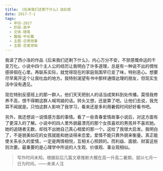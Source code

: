 ```yaml
---
title: 《后来我们还剩下什么》读后感
date: 2017-7-1
tags:
  - 年份-2017
  - 阶段-高中
  - 文体-随笔
  - 篇幅-中长篇
  - 主题-日常琐事
  - 主题-恋爱烦恼
---
```


我读了西小洛的作品《后来我们还剩下什么》，内心万分不安，不禁感慨命运的千变万化。小说中四个主人公的经历让我明白了许多道理，总是有一种说不出的惆怅感徘徊在心里。再联系实际，就觉得现在的家庭氛围早已变了味，特别恶心。想要尽早离开这个让我吐血的地方。我特别渴望有书中那样通情达理的朋友，但现实生活中没有遇见。

现在特别反感班上的那一群人。他们天天把别人的话当成笑料到处传播。莫怪我修养不高，恨不得朝这群人喊骂娘的话。转头又想，还是算了吧。让他们去说，我充耳不闻就是。只怕这群人影响了我学习，看来还是多利用暑假时间好好看书吧。

另外，我还想说一说情感方面的事情。看了一些青春爱情故事小说后，对这方面有了更深入的了解。小说中的四人里外貌最漂亮的那个女孩喜欢的男孩并不喜欢她。她的追随者无数，却找不出她自己真心相爱的那一个。这给了我很大启发。我明白了，不是貌美如花的女孩就能和她谈得来恋爱。爱情不能只靠外貌来衡量。真正能使关系长久的爱情，一定是两情相悦，互相关心照顾的。而利益、面貌、财富这些则次要。最重要的是心理学中所说的人生观、价值观、事业观相似。

> 写作时间未知。根据前后几篇文章推断大概在高一升高二暑期，就以七月一日为时间。——未来人注
